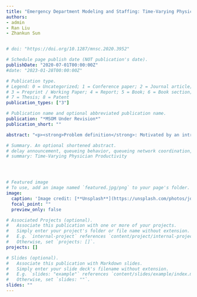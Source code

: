 ```yaml
---
title: "Emergency Department Modeling and Staffing: Time-Varying Physician Productivity"
authors:
- admin
- Ran Liu
- Zhankun Sun


# doi: "https://doi.org/10.1287/mnsc.2020.3952"

# Schedule page publish date (NOT publication's date).
publishDate: "2020-07-01T00:00:00Z"
#date: "2023-01-28T00:00:00Z"

# Publication type.
# Legend: 0 = Uncategorized; 1 = Conference paper; 2 = Journal article;
# 3 = Preprint / Working Paper; 4 = Report; 5 = Book; 6 = Book section;
# 7 = Thesis; 8 = Patent
publication_types: ["3"]

# Publication name and optional abbreviated publication name.
publication: "*MSOM Under Revision*"
publication_short: ""

abstract: "<p><strong>Problem definition</strong>: Motivated by an intriguing observation of a time-varying pattern in physician productivity (measured by the number of new patients seen per hour, or PPH), we study a continuous-time optimal control problem to understand the transient behavior of individual physicians within their shifts in emergency departments (EDs). <strong>Methodology/results</strong>: By applying Pontryagin’s maximum principle, we characterize the optimal policy and provide insights into physician capacity, productivity, and throughput. We conclude that individual physicians’ transient behavior is intrinsic and mainly induced by shift-based scheduling. We leverage the insights from time-varying PPH to model a complex ED system as a time-varying multi-server queue with shift-hour-dependent service rates. Validated using data from two Canadian EDs, our simulation results show that our queueing model can accurately capture time-of-day-dependent patient waiting times with a simple parameter estimation procedure. In contrast, the simulated waiting times under constant service rates deviate significantly from the data. <strong>Managerial implications</strong>: Our results show that it is important to explicitly consider time-varying service rates to obtain accurate models of ED operations. The essence of our model is dimension reduction by state aggregation. As a result, the model allows for performance evaluation through the uniformization of a continuous-time Markov chain, which can be integrated with off-the-shelf algorithms for physician staffing. Our case study using data from a Canadian ED shows that the new shift schedules generated using our method can improve the current schedule in practice and result in substantial annual cost savings.</p>"

# Summary. An optional shortened abstract.
# delay announcement, queueing behavior, queueing network coordination, emergency department, cost of waiting
# summary: Time-Varying Physician Productivity




# Featured image
# To use, add an image named `featured.jpg/png` to your page's folder.
image:
  caption: 'Image credit: [**Unsplash**](https://unsplash.com/photos/jdD8gXaTZsc)'
  focal_point: ""
  preview_only: false

# Associated Projects (optional).
#   Associate this publication with one or more of your projects.
#   Simply enter your project's folder or file name without extension.
#   E.g. `internal-project` references `content/project/internal-project/index.md`.
#   Otherwise, set `projects: []`.
projects: []

# Slides (optional).
#   Associate this publication with Markdown slides.
#   Simply enter your slide deck's filename without extension.
#   E.g. `slides: "example"` references `content/slides/example/index.md`.
#   Otherwise, set `slides: ""`.
slides: ""
---
```

